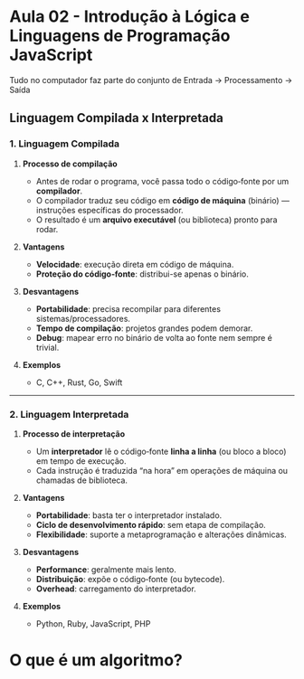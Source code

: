 # Aula 02 - Introdução à Lógica e Linguagens de Programação JavaScript

Tudo no computador faz parte do conjunto de Entrada -> Processamento -> Saída

## Linguagem Compilada x Interpretada

### 1. Linguagem Compilada

1. **Processo de compilação**  
   - Antes de rodar o programa, você passa todo o código‑fonte por um **compilador**.  
   - O compilador traduz seu código em **código de máquina** (binário) — instruções específicas do processador.  
   - O resultado é um **arquivo executável** (ou biblioteca) pronto para rodar.

2. **Vantagens**  
   - **Velocidade**: execução direta em código de máquina.  
   - **Proteção do código‑fonte**: distribui-se apenas o binário.  

3. **Desvantagens**  
   - **Portabilidade**: precisa recompilar para diferentes sistemas/processadores.  
   - **Tempo de compilação**: projetos grandes podem demorar.  
   - **Debug**: mapear erro no binário de volta ao fonte nem sempre é trivial.

4. **Exemplos**  
   - C, C++, Rust, Go, Swift

---

### 2. Linguagem Interpretada

1. **Processo de interpretação**  
   - Um **interpretador** lê o código‑fonte **linha a linha** (ou bloco a bloco) em tempo de execução.  
   - Cada instrução é traduzida “na hora” em operações de máquina ou chamadas de biblioteca.

2. **Vantagens**  
   - **Portabilidade**: basta ter o interpretador instalado.  
   - **Ciclo de desenvolvimento rápido**: sem etapa de compilação.  
   - **Flexibilidade**: suporte a metaprogramação e alterações dinâmicas.

3. **Desvantagens**  
   - **Performance**: geralmente mais lento.  
   - **Distribuição**: expõe o código‑fonte (ou bytecode).  
   - **Overhead**: carregamento do interpretador.

4. **Exemplos**  
   - Python, Ruby, JavaScript, PHP

# O que é um algoritmo?

